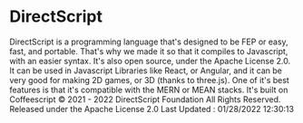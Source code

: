 # DirectScript
DirectScript is a programming language that's designed to be FEP or easy, fast, and portable. That's why we made it so that it compiles to Javascript, with an easier syntax. It's also open source, under the Apache License 2.0. It can be used in Javascript Libraries like React, or Angular, and it can be very good for making 2D games, or 3D (thanks to three.js). One of it's best features is that it's compatible with the MERN or MEAN stacks. It's built on Coffeescript
 © 2021 - 2022 DirectScript Foundation 
 All Rights Reserved.
 Released under the Apache License 2.0
 Last Updated : 01/28/2022 12:30:13
